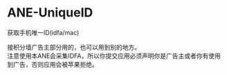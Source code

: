 ANE-UniqueID
============

获取手机唯一ID(idfa/mac)

接积分墙广告主部分用的，也可以用到别的地方。  
注意使用本ANE会采集IDFA，所以你提交应用必须声明你是广告主或者你有使用到广告，否则应用会被苹果拒绝。  
